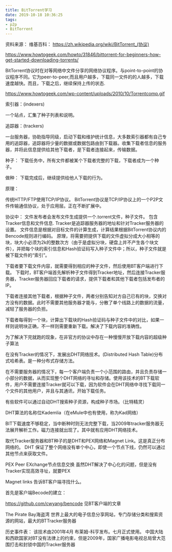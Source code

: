 ```yaml
---
title: BitTorrent学习
date: 2019-10-18 10:36:25
tags:
- p2p
- BitTorrent
---
```


资料来源：
维基百科：
https://zh.wikipedia.org/wiki/BitTorrent_(协议)

https://www.howtogeek.com/howto/31846/bittorrent-for-beginners-how-get-started-downloading-torrents/

BitTorrent协议时在对等网络中文件分享的网络协议程序。与point-to-point的协议程序不同。它为peer-to-peer,而且用户越多，下载同一文件的的人越多，下载速度越快。而且，下载之后，继续保持上传的状态.

https://www.howtogeek.com/wp-content/uploads/2010/10/Torrentcomp.gif

索引器：(indexers)

一个站点，汇集了种子列表和说明。

追踪器：(trackers)

一台服务器，协助指导同级，启动下载和维护统计信息，大多数索引器都有自己专用的追踪器，追踪器将少量的数据或数据包路由到下载器。收集下载者信息的服务器，并将此信息提供给其他下载者，是下载者连接起来，传输数据。

种子：
下载任务中，所有文件都被某个下载者完整的下载，下载者成为一个种子。

做种：
下载完成后，继续提供给他人下载的行为。


原理：

传统HTTP/FTP使用TCP/IP协议。
BitTorrent协议是TCP/IP协议上的一个P2P文件传输通信协议，处于应用层。正在不断扩展中。

协议中：
文件发布者会发布文件生成提供一个.torrent文件，种子文件。
包含Tracker信息和文件信息.
Tracker是追踪器服务器的地址和针对Tracker服务器的设置。
文件信息是根据对目标文件的计算生成，计算结果根据BitTorrent协议内的Bencode规则进行编码。
原理，将需要把提供下载的文件虚拟分成大小相等的块，块大小必须为2k的整数次方（由于是虚拟分块，硬盘上并不产生各个块文件），并把每个块的索引信息和Hash验证码写入种子文件中；所以，种子文件就是被下载文件的“索引”。

下载者要下载文件内容，就需要得到相应的种子文件，然后使用BT客户端进行下载。
下载时，BT客户端首先解析种子文件得到Tracker地址，然后连接Tracker服务器，Tracker服务器回应下载者的请求，提供下载者和其他下载者包括发布者的IP。

下载者连接其他下载者，根据种子文件，两者分别告知对方自己已有的块，交换对方没有的数据。此时不需要其他服务器才能与，分散了单个线路上的数据的流量，减轻了服务器的负担。

下载者每得到一个块，计算出下载块的Hash验证码与种子文件中的对比，如果一样则说明块正确，不一样则需要重新下载。解决了下载内容的准确性。

为了解决下完就跑的现象，在非官方的协议中存在一种慢慢开放下载内容的超级种子算法

在没有Tracker的情况下，发展出DHT网络技术。(Distributed Hash Table)分布式哈希表。是一种分布式存储方法。

在不需要服务器的情况下，每一个客户端负责一个小范围的路由，并且负责存储一小部分的数据，从而实现整个DHT网络的寻址和存储。使用该技术的BT下载软件，用户不需要连接Tracker就可以下载，因为软件会在DHT网络中寻找下载同一个文件的其他用户，并且与其通讯，开始下载任务。

有些软件可以通过自动DHT搜索种子资源，构成种子市场。（比特精灵）

DHT算法的名称位Kademlia（在eMule中也有使用，称为Kad网络）

BIT下载速度不够稳定，当中断种时则无法完整下载，当2009年tracker服务器无法展开解析工作。磁力连接就出现了。其中就有应用DHT网络技术。

取代Tracker服务器和BT种子的是DHT和PEX网络和Magnet Link。这是真正分布网络的。
DHT 保证了整个网络没有单个中心，即使一个节点下线，仍然可以通过其他节点来获取文件。

PEX Peer EXchange节点信息交换 虽然DHT解决了中心化的问题，但是没有Tracker实现高效寻址，就要PEX

Magnet links 告诉BT客户端寻找什么。

首先是客户端Becode的建立：

https://github.com/cwyang/bencode
见BT客户端的文章

The Pirate Bay海盗湾 世界上最大的电子信息分享网站，专门存储分类和搜索资源的网站，最大的BTTracker服务器

历史事件表：
该技术由2001年4月 布莱姆-科亨发布。七月正式使用。
中国大陆和西欧国家对BT没有法律上的约束，但是2009年，国家广播电影电视总局曾大范围打击和封锁中国的Tracker服务器
